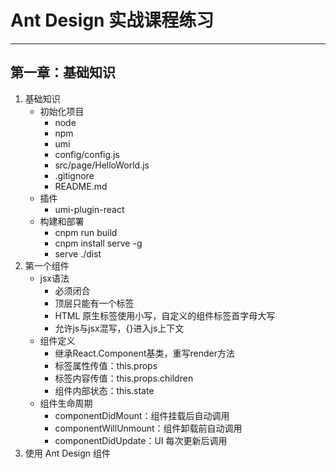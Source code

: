 # Ant Design 实战课程练习
*************
## 第一章：基础知识
1. 基础知识
    - 初始化项目
        - node
        - npm
        - umi
        - config/config.js
        - src/page/HelloWorld.js
        - .gitignore
        - README.md
    - 插件
        - umi-plugin-react
    - 构建和部署
        - cnpm run build
        - cnpm install serve -g
        - serve ./dist
2. 第一个组件
    - jsx语法
        - 必须闭合
        - 顶层只能有一个标签
        - HTML 原生标签使用小写，自定义的组件标签首字母大写
        - 允许js与jsx混写，{}进入js上下文
    - 组件定义
        - 继承React.Component基类，重写render方法
        - 标签属性传值：this.props
        - 标签内容传值：this.props.children
        - 组件内部状态：this.state
    - 组件生命周期
        - componentDidMount：组件挂载后自动调用
        - componentWillUnmount：组件卸载前自动调用
        - componentDidUpdate：UI 每次更新后调用 
3. 使用 Ant Design 组件